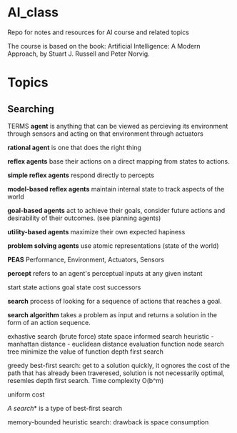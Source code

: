 # AI_class
Repo for notes and resources for AI course and related topics

The course is based on the book: Artificial Intelligence: A Modern Approach, by Stuart J. Russell and Peter Norvig.

# Topics
## Searching 
TERMS
**agent** is anything that can be viewed as percieving its environment through sensors and acting on that environment through actuators

**rational agent** is one that does the right thing

**reflex agents** base their actions on a direct mapping from states to actions.

**simple reflex agents** respond directly to percepts

**model-based reflex agents** maintain internal state to track aspects of the world

**goal-based agents** act to achieve their goals, consider future actions and desirability of their outcomes. (see planning agents)

**utility-based agents** maximize their own expected hapiness

**problem solving agents** use atomic representations (state of the world)

**PEAS** Performance, Environment, Actuators, Sensors

**percept** refers to an agent's perceptual inputs at any given instant

start state
actions
goal state
cost
successors

**search** process of looking for a sequence of actions that reaches a goal.

**search algorithm** takes a problem as input and returns a solution in the form of an action sequence.



exhastive search (brute force)
state space
informed search
heuristic
    - manhattan distance
    - euclidean distance 
evaluation function
node
search tree
minimize the value of function
depth first search 

greedy best-first search: get to a solution quickly, it ognores the cost of the path that has already been traveresed, solution is not necessarily optimal, resemles depth first search. Time complexity O(b^m)

uniform cost

**A* search** is a type of best-first search

memory-bounded heuristic search: drawback is space consumption


